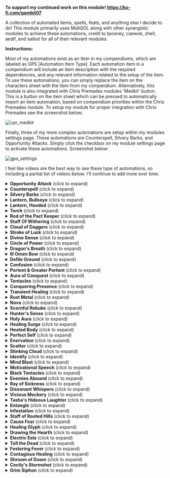 <b>To support my continued work on this module! https://ko-fi.com/gambit07</b>

A collection of automated items, spells, feats, and anything else I decide to do! This module primarily uses MidiQOL along with other synergistic modules to achieve these automations, credit to tposney, caewok, zhell, aedif, and saibot for all of their relevant modules.

<b>Instructions:</b>
<p>
Most of my automations exist as an item in my compendiums, which are labeled as GPS [Automation Item Type]. Each automation item in a compendium will include an item description with the required dependencies, and any relevant information related to the setup of the item. To use these automations, you can simply replace the item on the characters sheet with the item from my compendium. Alternatively, this module is also integrated with Chris Premades modules 'Medkit' button. This is a button on the item sheet which can be pressed to automatically import an item automation, based on compendium priorities within the Chris Premades module. To setup my module for proper integration with Chris Premades see the screenshot below:

![cpr_medkit](https://github.com/gambit07/gambits-premades/assets/4236874/bf17af7b-2304-48e2-a9f1-985b688a4e5e)

Finally, three of my more complex automations are setup within my modules settings page. These automations are Counterspell, Silvery Barbs, and Opportunity Attacks. Simply click the checkbox on my module settings page to activate these automations. Screenshot below:

![gps_settings](https://github.com/gambit07/gambits-premades/assets/4236874/989d273a-a8b5-43cd-b725-097723be15b8)
</p>

I feel like videos are the best way to see these type of automations, so including a partial list of videos below. I'll continue to add more over time.

<details>
<summary><b>Opportunity Attack</b> (click to expand)</summary>
<p>

- This automates opportunity attacks while taking into account opportunity attack specific features of the Sentinel feat, War Caster feat, Polearm Master feat, and Battle Master Fighters Brace feature. This feature will only function while actors are in combat. Note: The Sentinel part of this automation does not stop a token from moving when hit.
- Opportunity Attack will account for the following features/spells when on an actor:
  - Feat: Mobile
  - Feat Polearm Master
  - Feat: Sentinel
  - Feat: War Caster
  - Fighter Feature: Battle Master - Brace
  - Fighter Feature: Battle Master - Riposte
  - Generic Feature: Disengage
  - Goblin Feature: Nimble Escape - Disengage
  - Monster Feature: Deadly Reach
  - Monster Feature: Flyby
  - Rogue Feature: Swashbuckler - Fancy Footwork
  - Spell: Infestation
  - Spell: Kinetic Jaunt

https://github.com/gambit07/gambits-premades/assets/4236874/a69d6510-4a64-485e-a705-344a264e324c

</p>
</details>

<details>
<summary><b>Counterspell</b> (click to expand)</summary>
<p>

- This automates counterspell. All situations should work with the exception of counter-counterspell for allies of the initially counterspelled creature. Only the counterspelled creature currently has the ability to counter-counterspell, hoping to add the functionality for allied counter-counterspell in the future.
- Counterspell will account for the following features/spells when on an actor:
  - Improved Abjuration

https://github.com/gambit07/gambits-premades/assets/4236874/734b71a3-2c23-408d-91fe-627ff5d2dcfd


</p>
</details>

<details>
<summary><b>Silvery Barbs</b> (click to expand)</summary>
<p>

Placeholder

</p>
</details>

<details>
<summary><b>Lantern, Bullseye</b> (click to expand)</summary>
<p>

- This automates the bullseye lantern with a bullseye lantern animation and lighting

https://github.com/gambit07/gambits-premades/assets/4236874/a38b7393-a8df-4677-9152-ae5b6571d986

</p>
</details>

<details>
<summary><b>Lantern, Hooded</b> (click to expand)</summary>
<p>

- This automates the hooded lantern with a hooded lantern animation and lighting

https://github.com/gambit07/gambits-premades/assets/4236874/41371e6d-e59e-4aec-bb62-e531a4974e28

</p>
</details>

<details>
<summary><b>Torch</b> (click to expand)</summary>
<p>

- This automates torches with animation and lighting

https://github.com/gambit07/gambits-premades/assets/4236874/17657ca0-b10c-445e-bdab-de547669e957

</p>
</details>

<details>
<summary><b>Rod of the Pact Keeper</b> (click to expand)</summary>
<p>

- This automates the Rod of the Pact Keeper, including buffs to spell dc and spell attack, as well as item uses to recover spell slots

https://github.com/gambit07/gambits-premades/assets/4236874/5d4fb5b8-b968-4648-9de3-97ac8cb265bb

</p>
</details>

<details>
<summary><b>Staff Of Withering</b> (click to expand)</summary>
<p>

- This automates the Staff of Withering, including charge uses and damage application + save and effect handling

https://github.com/gambit07/gambits-premades/assets/4236874/a5544f8e-d151-445b-9422-d3c214b969ce

</p>
</details>

<details>
<summary><b>Cloud of Daggers</b> (click to expand)</summary>
<p>

- This automates Cloud of Daggers, will only work while in combat.

https://github.com/gambit07/gambits-premades/assets/4236874/cc030dcf-12e6-44b0-bca4-8a45fbefd2bb

</p>
</details>

<details>
<summary><b>Stroke of Luck</b> (click to expand)</summary>
<p>

- This automates the Rogue Feature, Stroke of Luck. This automates Attack Roll, Ability Check, and Skill Check components, and adds a homebrew option (disabled by default) for Saving Throws as well.

https://github.com/gambit07/gambits-premades/assets/4236874/64db7d8a-8589-4dde-851b-87718ac4e727

</p>
</details>

<details>
<summary><b>Divine Sense</b> (click to expand)</summary>
<p>

- This automates the Paladin feature Divine Sense. This is primarily if you don't want to use the vision5e setting where divine sense is always active.

https://github.com/gambit07/gambits-premades/assets/4236874/77b70335-5f79-4b25-a1dd-c821de13d2fe

</p>
</details>

<details>
<summary><b>Circle of Power</b> (click to expand)</summary>
<p>

- This automates the spell Circle of Power. It covers magic resistance as well as no damage on magical effect saving throws where you would take half damage on a save. This requires the magic effect midi property being set for damage spells.

https://github.com/gambit07/gambits-premades/assets/4236874/cf0e6a98-96e5-43d5-a862-7073160190ec

</p>
</details>

<details>
<summary><b>Dragon's Breath</b> (click to expand)</summary>
<p>

- This automates the spell Dragon's Breath

Placeholder

</p>
</details>

<details>
<summary><b>Ill Omen Bow</b> (click to expand)</summary>
<p>

- This automates the homebrew item Ill Omen Bow

https://github.com/gambit07/gambits-premades/assets/4236874/dc7fc344-b368-45bf-957d-0517ca09fc7c

</p>
</details>


<details>
<summary><b>Defile Ground</b> (click to expand)</summary>
<p>

- This automates the Druid feature Defile Ground

https://github.com/gambit07/gambits-premades/assets/4236874/14bb450b-43b6-4099-a6ef-2e59d7afaad6

</p>
</details>

<details>
<summary><b>Confusion</b> (click to expand)</summary>
<p>

- This automates the spell Confusion

https://github.com/gambit07/gambits-premades/assets/4236874/28448d90-b465-4a6e-9f3d-56a7289ab06e

</p>
</details>

<details>
<summary><b>Portent & Greater Portent</b> (click to expand)</summary>
<p>

- This automates the Wizard features Portent and (at the appropriate level) Greater Portent

https://github.com/gambit07/gambits-premades/assets/4236874/b22a2472-636a-4847-b5d3-fa33a67441eb

</p>
</details>

<details>
<summary><b>Aura of Conquest</b> (click to expand)</summary>
<p>

- This automates the Paladin feature Aura of Conquest

https://github.com/gambit07/gambits-premades/assets/4236874/0a6cd18b-8371-40a1-b15b-a70231751e57

</p>
</details>

<details>
<summary><b>Tentacles</b> (click to expand)</summary>
<p>

- This automates the Mindflayers Tentacles feature.

https://github.com/gambit07/gambits-premades/assets/4236874/a86e8454-5112-45ae-9191-a20a3f70234e

</p>
</details>

<details>
<summary><b>Conquering Presence</b> (click to expand)</summary>
<p>

- This automates the Paladin Conquering Presence feature

https://github.com/gambit07/gambits-premades/assets/4236874/9e74b32f-5dbe-4598-9670-c36334d7e7dc

</p>
</details>

<details>
<summary><b>Transient Healing</b> (click to expand)</summary>
<p>

- This automates the homebrew feature Transient Healing

https://github.com/gambit07/gambits-premades/assets/4236874/d6e5ccf7-33aa-4267-8caf-c114050903ba

</p>
</details>

<details>
<summary><b>Rust Metal</b> (click to expand)</summary>
<p>

- This automates the Rust Monster feature Rust Metal

https://github.com/gambit07/gambits-premades/assets/4236874/b8fa2587-23b9-4634-a48c-fbd8d14ebb5b

</p>
</details>

<details>
<summary><b>Nova</b> (click to expand)</summary>
<p>

- This automates the homebrew feature Nova

https://github.com/gambit07/gambits-premades/assets/4236874/bfdd53c4-a22c-4fbc-a254-813dad23474a

</p>
</details>

<details>
<summary><b>Scornful Rebuke</b> (click to expand)</summary>
<p>

- This automates the paladin feature Scornful Rebuke

https://github.com/gambit07/gambits-premades/assets/4236874/b616a083-bad2-48ee-a751-afa31ef07b13

</p>
</details>

<details>
<summary><b>Hunter's Sense</b> (click to expand)</summary>
<p>

- This automates the Ranger feature Hunter's Sense

https://github.com/gambit07/gambits-premades/assets/4236874/77c71b27-f82e-4982-95c3-be6056ae75c3

</p>
</details>

<details>
<summary><b>Holy Aura</b> (click to expand)</summary>
<p>

Placeholder

</p>
</details>

<details>
<summary><b>Healing Surge</b> (click to expand)</summary>
<p>

Placeholder

</p>
</details>

<details>
<summary><b>Heated Body</b> (click to expand)</summary>
<p>

Placeholder

</p>
</details>

<details>
<summary><b>Perfect Self</b> (click to expand)</summary>
<p>

Placeholder

</p>
</details>

<details>
<summary><b>Enervation</b> (click to expand)</summary>
<p>

https://github.com/gambit07/gambits-premades/assets/4236874/11df20c2-7f0e-4524-b2af-9f4675647597

</p>
</details>

<details>
<summary><b>Scatter</b> (click to expand)</summary>
<p>

https://github.com/gambit07/gambits-premades/assets/4236874/a63ecc04-8af3-4ac7-bb17-74826d90537c

</p>
</details>

<details>
<summary><b>Stinking Cloud</b> (click to expand)</summary>
<p>

https://github.com/gambit07/gambits-premades/assets/4236874/cc947ee4-5135-48de-8e96-588c70c43261

</p>
</details>

<details>
<summary><b>Identify</b> (click to expand)</summary>
<p>

https://github.com/gambit07/gambits-premades/assets/4236874/2125dc92-57a0-4dc7-b3b6-98655102b5c8

</p>
</details>

<details>
<summary><b>Mind Blast</b> (click to expand)</summary>
<p>

https://github.com/gambit07/gambits-premades/assets/4236874/ff1aa39e-d1ec-4064-ad56-52297231337f

</p>
</details>

<details>
<summary><b>Motivational Speech</b> (click to expand)</summary>
<p>

https://github.com/gambit07/gambits-premades/assets/4236874/62173b0c-1836-4f1b-b2fe-ab3049fd56dd

</p>
</details>

<details>
<summary><b>Black Tentacles</b> (click to expand)</summary>
<p>

Placeholder

</p>
</details>

<details>
<summary><b>Enemies Abound</b> (click to expand)</summary>
<p>

https://github.com/gambit07/gambits-premades/assets/4236874/7766b3d8-2005-447e-b19e-86c630a57a4e

</p>
</details>

<details>
<summary><b>Ray of Sickness</b> (click to expand)</summary>
<p>

https://github.com/gambit07/gambits-premades/assets/4236874/ba11c3a2-cdc6-4eb3-a6f6-dbd430234afc

</p>
</details>

<details>
<summary><b>Dissonant Whispers</b> (click to expand)</summary>
<p>

https://github.com/gambit07/gambits-premades/assets/4236874/fc2ae75e-ecb2-4d43-9d2d-c0961c37eda0

</p>
</details>

<details>
<summary><b>Vicious Mockery</b> (click to expand)</summary>
<p>

https://github.com/gambit07/gambits-premades/assets/4236874/774aaf32-895d-4cce-aa82-c93b565a7f68

</p>
</details>

<details>
<summary><b>Tasha's Hideous Laughter</b> (click to expand)</summary>
<p>

https://github.com/gambit07/gambits-premades/assets/4236874/5dab58c7-d74c-4a9a-8587-3d4ca0c53b4d

</p>
</details>

<details>
<summary><b>Entangle</b> (click to expand)</summary>
<p>

https://github.com/gambit07/gambits-premades/assets/4236874/c3c61a43-71f7-421c-a69a-2446ad02def3

</p>
</details>

<details>
<summary><b>Infestation</b> (click to expand)</summary>
<p>

Placeholder

</p>
</details>

<details>
<summary><b>Staff of Rooted Hills</b> (click to expand)</summary>
<p>

Placeholder

</p>
</details>

<details>
<summary><b>Cause Fear</b> (click to expand)</summary>
<p>

Placeholder

</p>
</details>

<details>
<summary><b>Healing Glyph</b> (click to expand)</summary>
<p>

Placeholder

</p>
</details>

<details>
<summary><b>Drawing the Hearth</b> (click to expand)</summary>
<p>

Placeholder

</p>
</details>

<details>
<summary><b>Electric Eels</b> (click to expand)</summary>
<p>

Placeholder

</p>
</details>

<details>
<summary><b>Toll the Dead</b> (click to expand)</summary>
<p>

Placeholder

</p>
</details>

<details>
<summary><b>Festering Fever</b> (click to expand)</summary>
<p>

Placeholder

</p>
</details>

<details>
<summary><b>Contagious Healing</b> (click to expand)</summary>
<p>

Placeholder

</p>
</details>

<details>
<summary><b>Shroom of Doom</b> (click to expand)</summary>
<p>

Placeholder

</p>
</details>

<details>
<summary><b>Cecily's Stormshot</b> (click to expand)</summary>
<p>

Placeholder

</p>
</details>

<details>
<summary><b>Grim Siphon</b> (click to expand)</summary>
<p>

Placeholder

</p>
</details>
